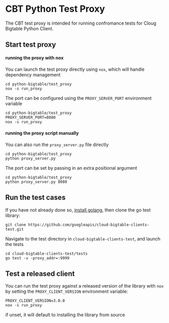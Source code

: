# CBT Python Test Proxy

The CBT test proxy is intended for running confromance tests for Cloug Bigtable Python Client.

## Start test proxy

#### running the proxy with nox

You can launch the test proxy directly using `nox`, which will handle dependency management

```
cd python-bigtable/test_proxy
nox -s run_proxy
```

The port can be configured using the `PROXY_SERVER_PORT` environment variable

```
cd python-bigtable/test_proxy
PROXY_SERVER_PORT=8080
nox -s run_proxy
```

#### running the proxy script manually

You can also run the `proxy_server.py` file directly

```
cd python-bigtable/test_proxy
python proxy_server.py
```

The port can be set by passing in an extra positional argument

```
cd python-bigtable/test_proxy
python proxy_server.py 8080
```

## Run the test cases

If you have not already done so, [install golang](https://go.dev/doc/install), then clone the go test library:

```
git clone https://github.com/googleapis/cloud-bigtable-clients-test.git
```

Navigate to the test directory in `cloud-bigtable-clients-test`, and launch the tests

```
cd cloud-bigtable-clients-test/tests
go test -v -proxy_addr=:9999
```

## Test a released client

You can run the test proxy against a released version of the library with `nox`
by setting the `PROXY_CLIENT_VERSION` environment variable:

```
PROXY_CLIENT_VERSION=3.0.0
nox -s run_proxy
```

if unset, it will default to installing the library from source
